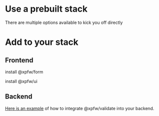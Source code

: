 # Use a prebuilt stack
There are multiple options available to kick you off directly

# Add to your stack

## Frontend
install @xpfw/form

install @xpfw/ui

## Backend
[Here is an example](/core/backend.md) of how to integrate @xpfw/validate into your backend.